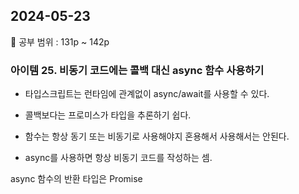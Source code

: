 ## 2024-05-23

📖 공부 범위 : 131p ~ 142p

### 아이템 25. 비동기 코드에는 콜백 대신 async 함수 사용하기

- 타입스크립트는 런타임에 관계없이 async/await를 사용할 수 있다.
- 콜백보다는 프로미스가 타입을 추론하기 쉽다.

- 함수는 항상 동기 또는 비동기로 사용해야지 혼용해서 사용해서는 안된다.
- async를 사용하면 항상 비동기 코드를 작성하는 셈.

async 함수의 반환 타입은 Promise<T>
